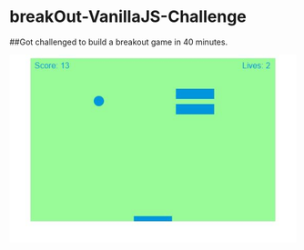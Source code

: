 # breakOut-VanillaJS-Challenge


##Got challenged to build a breakout game in 40 minutes.




![ScreenShot](breakout.JPG)
